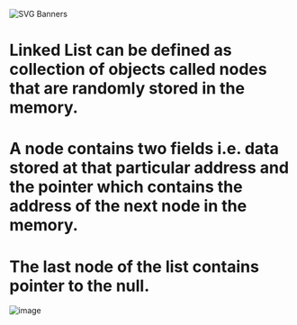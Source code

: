 ![SVG Banners](https://svg-banners.vercel.app/api?type=glitch&text1=Linked_List&width=1200&height=200)
# Linked List can be defined as collection of objects called nodes that are randomly stored in the memory.
# A node contains two fields i.e. data stored at that particular address and the pointer which contains the address of the next node in the memory.
# The last node of the list contains pointer to the null.

![image](https://user-images.githubusercontent.com/96367023/222759699-2845be20-6e3f-4870-b1a0-c7a6aeec3351.png)

